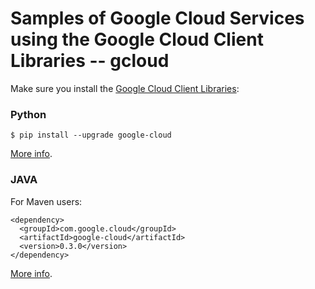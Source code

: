 # Samples of Google Cloud Services using the Google Cloud Client Libraries -- gcloud

Make sure you install the [Google Cloud Client Libraries](https://cloud.google.com/sdk/cloud-client-libraries):

### Python

```
$ pip install --upgrade google-cloud
```

[More info](https://googlecloudplatform.github.io/google-cloud-python/).

### JAVA

For Maven users:
```
<dependency>
  <groupId>com.google.cloud</groupId>
  <artifactId>google-cloud</artifactId>
  <version>0.3.0</version>
</dependency>
```

[More info](http://googlecloudplatform.github.io/google-cloud-java).